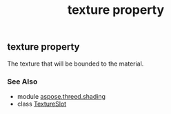 ﻿---
title: texture property
second_title: Aspose.3D for Python via .NET API References
description: 
type: docs
weight: 40
url: /python-net/aspose.threed.shading/textureslot/texture/
is_root: false
---

## texture property


The texture that will be bounded to the material.

### See Also
* module [aspose.threed.shading](../../)
* class [TextureSlot](/3d/python-net/aspose.threed.shading/textureslot)
